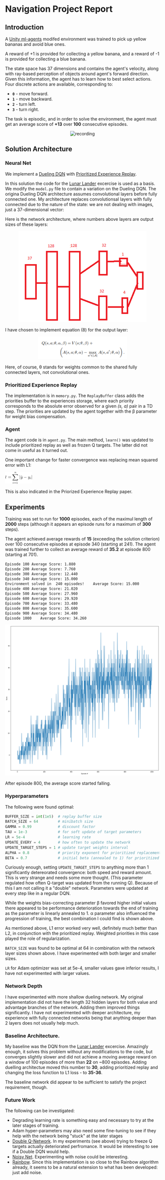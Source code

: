 # Navigation Project Report

## Introduction

A [Unity ml-agents](https://github.com/Unity-Technologies/ml-agents) modifed environment was trained to pick up yellow bananas and avoid blue ones.

A reward of +1 is provided for collecting a yellow banana, and a reward of -1 is provided for collecting a blue banana.  

The state space has 37 dimensions and contains the agent's velocity, along with ray-based perception of objects around agent's forward direction.  Given this information, the agent has to learn how to best select actions.  Four discrete actions are available, corresponding to:
- **`0`** - move forward.
- **`1`** - move backward.
- **`2`** - turn left.
- **`3`** - turn right.

The task is episodic, and in order to solve the environment, the agent must get an average score of **+13** over **100** consecutive episodes.

<div style="text-align:center">

![recording](https://user-images.githubusercontent.com/987574/53305718-c4f20f00-3839-11e9-8cc3-d0acb85aedef.gif)

</div>

## Solution Architecture

### Neural Net

We implement a [Dueling DQN](https://arxiv.org/pdf/1511.06581.pdf) with [Prioritized Experience Replay](https://arxiv.org/pdf/1511.05952.pdf).

In this solution the code for the [Lunar Lander](../dqn) excercise is used as a basis. We modify the `model.py` file to contain a variation on the Dueling DQN. The origina Dueling DQN architecture assumes convolutional layers before fully connected one. My architecture replaces convolutionsal layers with fully connected due to the nature of the state: we are not dealing with images, just a 37-dimensional vector:

Here is the network architecture, where numbers above layers are output sizes of these layers:
<div style="text-align:center">

![network](images/network.png)
</div>

I have chosen to implement equation (8) for the output layer:

<div style="text-align:center">

![eq8](images/equation8.png)

</div>

Here, of course, &theta; stands for weights common to the shared fully connected layers, not convolutional ones.

### Prioritized Experience Replay

The implementation is in `memory.py`. The `ReplayBuffer` class adds the priorities buffer to the experiences storage, where each priority corresponds to the absolute error observed for a given _(s, a)_ pair in a TD step. The priorities are updated by the agent together with the &beta; parameter for weight bias compensation.

### Agent

The agent code is in `agent.py`. The main method, `learn()` was updated to include prioritized replay as well as frozen Q targets. The latter did not come in useful as it turned out.

One important change for faster convergence was replacing mean squared error with L1: 

![error](images/l1error.png)

This is also indicated in the Priorized Experience Replay paper.

## Experiments

Training was set to run for **1000** episodes, each of the maximul length of **2000** steps (although it appears an episode runs for a maximum of **300** steps).

The agent achieved average rewards of **15** (exceeding the solution criterion) over 100 consecutive episodes at episode 340 (starting at 241). The agent was trained further to collect an average reward of **35.2** at episode 800 (starting at 701).

```
Episode 100	Average Score: 1.880
Episode 200	Average Score: 7.760
Episode 300	Average Score: 12.440
Episode 340	Average Score: 15.000
Environment solved in  240 episodes!	Average Score: 15.000
Episode 400	Average Score: 21.020
Episode 500	Average Score: 27.960
Episode 600	Average Score: 29.920
Episode 700	Average Score: 33.480
Episode 800	Average Score: 35.600
Episode 900	Average Score: 34.480
Episode 1000	Average Score: 34.260
```

<div style="text-align:center">

![training](images/training.png)
</div>

After episode 800, the average score started falling.

### Hyperparameters

The following were found optimal:

```python
BUFFER_SIZE = int(1e5)  # replay buffer size
BATCH_SIZE = 64         # minibatch size
GAMMA = 0.99            # discount factor
TAU = 1e-3              # for soft update of target parameters
LR = 5e-4               # learning rate 
UPDATE_EVERY = 4        # how often to update the network
UPDATE_TARGET_STEPS = 1 # update target weights interval
ALPHA = 0.8             # priority exponent for prioritized replacement
BETA = 0.7              # initial beta (annealed to 1) for prioritized replacement
```

Curiously enough, setting `UPDATE_TARGET_STEPS` to anything more than 1 significantly detereorated convergence: both speed and reward amount. This is very strange and needs some more thought. (This parameter regulated how often Q-target was updated from the running Q). Because of this I am not calling it a "double" network. Parameters were updated at every step like in a regular DQN.

While the weights bias-correcting parameter &beta; favored higher initial values there appeared to be performance deterioration towards the end of training as the parameter is linearly annealed to 1. &alpha; parameter also influenced the progression of training, the best combination I could find is shown above.

As mentioned above, L1 error worked very well, definitely much better than L2, in conjunction with the prioritized replay. Weighted priorities in this case played the role of regularization.

`BATCH_SIZE` was found to be optimal at 64 in combination with the network layer sizes shown above. I have experimented with both larger and smaller sizes.

`LR` for Adam optimizer was set at 5e-4, smaller values gave inferior results, I have not experimented with larger values.

### Network Depth

I have experimented with more shallow dueling network. My original implementation did not have the length 32 hidden layers for both value and advantage branches of the network. Adding them improved things significantly. I have not experimented with deeper architecture, my experience with fully connected networks being that anything deeper than 2 layers does not usually help much.

### Baseline Architecture.

My baseline was the DQN from the [Lunar Lander](../dqn) excercise. Amazingly enough, it solves this problem without any modifications to the code, but converges slightly slower and did not achieve a moving average reward on a window of 100 episodes of more than **22** on ~800 episodes. Adding duelling architectue moved this number to **30**, adding prioritized replay and changing the loss function to L1 loss - to **35-36**.

The baseline network did appear to be sufficient to satisfy the project requirement, though.

### Future Work

The following can be investigated:
* Degrading learning rate is something easy and necessary to try at the later stages of training.
* Adam hyper-parameters may also need some fine-tuning to see if they help with the network being "stuck" at the later stages
* [Double Q-Network](https://arxiv.org/pdf/1509.06461.pdf). In my experiments (see above) trying to freeze Q targets actually deteriorated perfromance. It would be interesting to see if a Double DQN would help.
* [Noisy Net](https://arxiv.org/pdf/1706.10295.pdf). Experimenting with noise could be interesting.
* [Rainbow](https://arxiv.org/pdf/1710.02298.pdf). Since this implementation is so close to the Rainbow algorithm already, it seems to be a natural extension to what has been developed: just add noise.